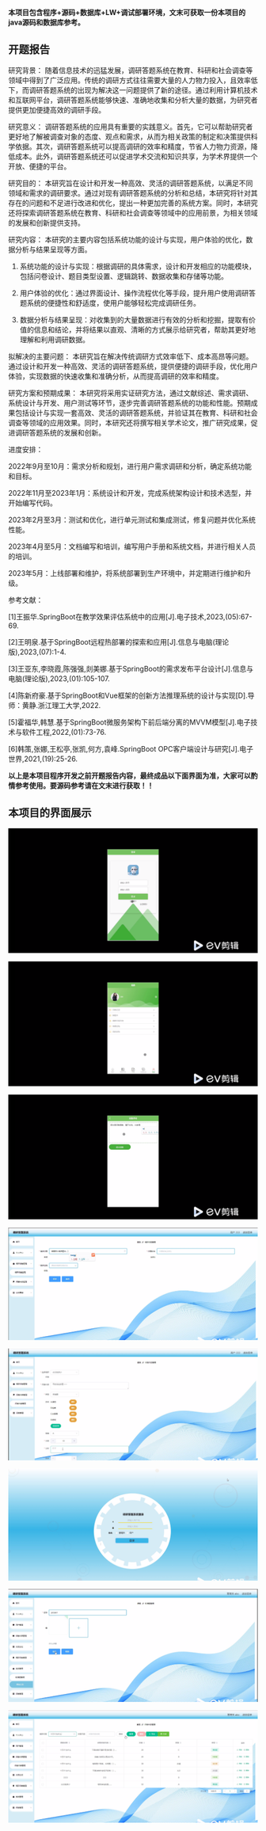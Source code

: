****本项目包含程序+源码+数据库+LW+调试部署环境，文末可获取一份本项目的java源码和数据库参考。****

## ******开题报告******

研究背景：
随着信息技术的迅猛发展，调研答题系统在教育、科研和社会调查等领域中得到了广泛应用。传统的调研方式往往需要大量的人力物力投入，且效率低下，而调研答题系统的出现为解决这一问题提供了新的途径。通过利用计算机技术和互联网平台，调研答题系统能够快速、准确地收集和分析大量的数据，为研究者提供更加便捷高效的调研手段。

研究意义：
调研答题系统的应用具有重要的实践意义。首先，它可以帮助研究者更好地了解被调查对象的态度、观点和需求，从而为相关政策的制定和决策提供科学依据。其次，调研答题系统可以提高调研的效率和精度，节省人力物力资源，降低成本。此外，调研答题系统还可以促进学术交流和知识共享，为学术界提供一个开放、便捷的平台。

研究目的：
本研究旨在设计和开发一种高效、灵活的调研答题系统，以满足不同领域和需求的调研要求。通过对现有调研答题系统的分析和总结，本研究将针对其存在的问题和不足进行改进和优化，提出一种更加完善的系统方案。同时，本研究还将探索调研答题系统在教育、科研和社会调查等领域中的应用前景，为相关领域的发展和创新提供支持。

研究内容： 本研究的主要内容包括系统功能的设计与实现，用户体验的优化，数据分析与结果呈现等方面。

  1. 系统功能的设计与实现：根据调研的具体需求，设计和开发相应的功能模块，包括问卷设计、题目类型设置、逻辑跳转、数据收集和存储等功能。

  2. 用户体验的优化：通过界面设计、操作流程优化等手段，提升用户使用调研答题系统的便捷性和舒适度，使用户能够轻松完成调研任务。

  3. 数据分析与结果呈现：对收集到的大量数据进行有效的分析和挖掘，提取有价值的信息和结论，并将结果以直观、清晰的方式展示给研究者，帮助其更好地理解和利用调研数据。

拟解决的主要问题：
本研究旨在解决传统调研方式效率低下、成本高昂等问题。通过设计和开发一种高效、灵活的调研答题系统，提供便捷的调研手段，优化用户体验，实现数据的快速收集和准确分析，从而提高调研的效率和精度。

研究方案和预期成果：
本研究将采用实证研究方法，通过文献综述、需求调研、系统设计与开发、用户测试等环节，逐步完善调研答题系统的功能和性能。预期成果包括设计与实现一套高效、灵活的调研答题系统，并验证其在教育、科研和社会调查等领域的应用效果。同时，本研究还将撰写相关学术论文，推广研究成果，促进调研答题系统的发展和创新。

进度安排：

2022年9月至10月：需求分析和规划，进行用户需求调研和分析，确定系统功能和目标。

2022年11月至2023年1月：系统设计和开发，完成系统架构设计和技术选型，并开始编写代码。

2023年2月至3月：测试和优化，进行单元测试和集成测试，修复问题并优化系统性能。

2023年4月至5月：文档编写和培训，编写用户手册和系统文档，并进行相关人员的培训。

2023年5月：上线部署和维护，将系统部署到生产环境中，并定期进行维护和升级。

参考文献：

[1]王振华.SpringBoot在教学效果评估系统中的应用[J].电子技术,2023,(05):67-69.

[2]王明泉.基于SpringBoot远程热部署的探索和应用[J].信息与电脑(理论版),2023,(07):1-4.

[3]王亚东,李晓霞,陈强强,剡美娜.基于SpringBoot的需求发布平台设计[J].信息与电脑(理论版),2023,(01):105-107.

[4]陈新府豪.基于SpringBoot和Vue框架的创新方法推理系统的设计与实现[D].导师：黄静.浙江理工大学,2022.

[5]霍福华,韩慧.基于SpringBoot微服务架构下前后端分离的MVVM模型[J].电子技术与软件工程,2022,(01):73-76.

[6]韩策,张娜,王松亭,张凯,何方,袁峰.SpringBoot OPC客户端设计与研究[J].电子世界,2021,(19):25-26.

****以上是本项目程序开发之前开题报告内容，最终成品以下面界面为准，大家可以酌情参考使用。要源码参考请在文末进行获取！！****

## ******本项目的界面展示******

![](./res/afaad9ce067c42cd9ea381dc4f465658.png)

![](./res/46da0c064f764e9cb0068d3c6bd85bc4.png)

![](./res/4611a7099ed34a42b6e3b157670ef4b5.png)

![](./res/38fe813db325471abe28a10cd93d8740.png)

![](./res/1349efaf079f440a806e68f184129194.png)

![](./res/61835dc2e86b49c1bc6bb2b2d26f8f7d.png)

![](./res/17da332827014655ab40c056cbceb0e6.png)

![](./res/0d7adeeead18413996ddbc6cc62651a6.png)

